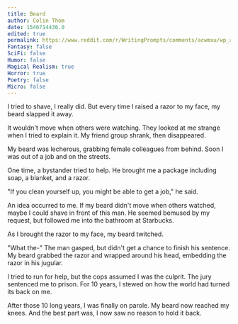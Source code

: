 ```yaml
---
title: Beard
author: Colin Thom
date: 1546714436.0
edited: true
permalink: https://www.reddit.com/r/WritingPrompts/comments/acwmxu/wp_after_15_years_in_prison_your_beard_has_grown/
Fantasy: false
SciFi: false
Humor: false
Magical Realism: true
Horror: true
Poetry: false
Micro: false
---
```

I tried to shave, I really did. But every time I raised a razor to my face, my beard slapped it away.

It wouldn't move when others were watching. They looked at me strange when I tried to explain it. My friend group shrank, then disappeared.

My beard was lecherous, grabbing female colleagues from behind. Soon I was out of a job and on the streets.

One time, a bystander tried to help. He brought me a package including soap, a blanket, and a razor.

"If you clean yourself up, you might be able to get a job," he said.

An idea occurred to me. If my beard didn't move when others watched, maybe I could shave in front of this man. He seemed bemused by my request, but followed me into the bathroom at Starbucks.

As I brought the razor to my face, my beard twitched.

"What the-" The man gasped, but didn't get a chance to finish his sentence. My beard grabbed the razor and wrapped around his head, embedding the razor in his jugular.

I tried to run for help, but the cops assumed I was the culprit. The jury sentenced me to prison. For 10 years, I stewed on how the world had turned its back on me.

After those 10 long years, I was finally on parole. My beard now reached my knees. And the best part was, I now saw no reason to hold it back.

